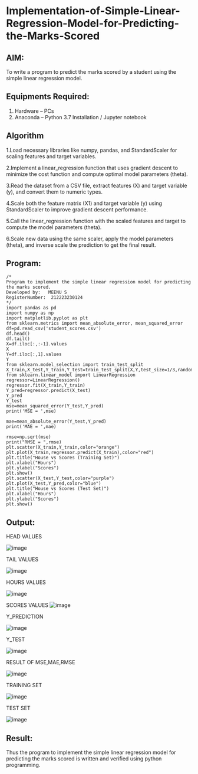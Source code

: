 # Implementation-of-Simple-Linear-Regression-Model-for-Predicting-the-Marks-Scored

## AIM:
To write a program to predict the marks scored by a student using the simple linear regression model.

## Equipments Required:
1. Hardware – PCs
2. Anaconda – Python 3.7 Installation / Jupyter notebook

## Algorithm
1.Load necessary libraries like numpy, pandas, and StandardScaler for scaling features and target variables.

2.Implement a linear_regression function that uses gradient descent to minimize the cost function and compute optimal model parameters (theta).

3.Read the dataset from a CSV file, extract features (X) and target variable (y), and convert them to numeric types.

4.Scale both the feature matrix (X1) and target variable (y) using StandardScaler to improve gradient descent performance.

5.Call the linear_regression function with the scaled features and target to compute the model parameters (theta).

6.Scale new data using the same scaler, apply the model parameters (theta), and inverse scale the prediction to get the final result. 

## Program:
```
/*
Program to implement the simple linear regression model for predicting the marks scored.
Developed by:   MEENU S
RegisterNumber:  212223230124
*/
import pandas as pd 
import numpy as np
import matplotlib.pyplot as plt
from sklearn.metrics import mean_absolute_error, mean_squared_error
df=pd.read_csv('student_scores.csv')
df.head()
df.tail()
X=df.iloc[:,:-1].values
X
Y=df.iloc[:,1].values
Y
from sklearn.model_selection import train_test_split
X_train,X_test,Y_train,Y_test=train_test_split(X,Y,test_size=1/3,random_state=0)
from sklearn.linear_model import LinearRegression
regressor=LinearRegression()
regressor.fit(X_train,Y_train)
Y_pred=regressor.predict(X_test)
Y_pred
Y_test
mse=mean_squared_error(Y_test,Y_pred)
print('MSE = ',mse)

mae=mean_absolute_error(Y_test,Y_pred)
print('MAE = ',mae)

rmse=np.sqrt(mse)
print("RMSE = ",rmse)
plt.scatter(X_train,Y_train,color="orange")
plt.plot(X_train,regressor.predict(X_train),color="red")
plt.title("House vs Scores (Training Set)")
plt.xlabel("Hours")
plt.ylabel("Scores")
plt.show()
plt.scatter(X_test,Y_test,color="purple")
plt.plot(X_test,Y_pred,color="blue")
plt.title("House vs Scores (Test Set)")
plt.xlabel("Hours")
plt.ylabel("Scores")
plt.show()
```

## Output:
HEAD VALUES
 
![image](https://github.com/user-attachments/assets/37c4b002-700b-4496-80c4-e61c92096d9f)

 
TAIL VALUES

![image](https://github.com/user-attachments/assets/ac036b86-d609-4e92-96bb-3fd9ba56a6ab)

HOURS VALUES
 
![image](https://github.com/user-attachments/assets/353de83d-c190-4b5e-ae93-2151a6640e4f)


SCORES VALUES
![image](https://github.com/user-attachments/assets/64384769-a131-4246-a47c-ac897b440553)


Y_PREDICTION

![image](https://github.com/user-attachments/assets/56229d37-81a2-40ff-8364-e18dacdaa090)


Y_TEST
 
![image](https://github.com/user-attachments/assets/6085a300-309e-4dca-88a6-b081925cc9a7)


RESULT OF MSE,MAE,RMSE

![image](https://github.com/user-attachments/assets/c56a8208-1263-4647-84ba-5725f16fb2e0)


TRAINING SET

![image](https://github.com/user-attachments/assets/b1f8d848-32d5-4390-8a25-4314017af519)

TEST SET

![image](https://github.com/user-attachments/assets/19baa062-3845-4036-b015-ec0abfa5e3bd)



## Result:
Thus the program to implement the simple linear regression model for predicting the marks scored is written and verified using python programming.
